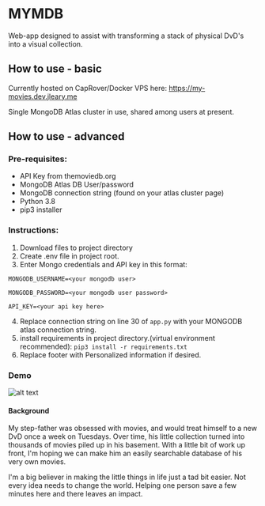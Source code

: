 # MYMDB
Web-app designed to assist with transforming a stack of physical DvD's into a visual collection. 

## How to use - basic
Currently hosted on CapRover/Docker VPS here: https://my-movies.dev.jleary.me

Single MongoDB Atlas cluster in use, shared among users at present. 

## How to use - advanced
### Pre-requisites:
- API Key from themoviedb.org
- MongoDB Atlas DB User/password
- MongoDB connection string (found on your atlas cluster page)
- Python 3.8
- pip3 installer

### Instructions:

1. Download files to project directory
2. Create .env file in project root. 
3. Enter Mongo credentials and API key in this format: 

`MONGODB_USERNAME=<your mongodb user>`

`MONGODB_PASSWORD=<your mongodb user password>`

`API_KEY=<your api key here>`

4. Replace connection string on line 30 of `app.py` with your MONGODB atlas connection string. 
5. install requirements in project directory.(virtual environment recommended):
`pip3 install -r requirements.txt`
6. Replace footer with Personalized information if desired. 


### Demo
![alt text](mymdb_giphy.gif "Demo Giphy")

#### Background
My step-father was obsessed with movies, and would treat himself to a new DvD once a week on Tuesdays. Over time, his little collection turned into thousands of movies piled up in his basement. With a little bit of work up front, I'm hoping we can make him an easily searchable database of his very own movies. 

I'm a big believer in making the little things in life just a tad bit easier. Not every idea needs to change the world. Helping one person save a few minutes here and there leaves an impact. 

